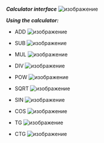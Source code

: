 __*Calculator interface*__
![изображение](https://github.com/user-attachments/assets/926770b5-4855-432f-8811-b02f3e3d02c5)

__*Using the calculator:*__

* ADD
![изображение](https://github.com/user-attachments/assets/5689fe92-adb4-4ba6-8717-d20817606b11)

* SUB
![изображение](https://github.com/user-attachments/assets/03758cc7-74c9-4f43-a26b-44e953f2b450)

* MUL
![изображение](https://github.com/user-attachments/assets/0be50f7b-ca13-4d06-88e0-c34ed0a4ad4c)

* DIV
![изображение](https://github.com/user-attachments/assets/ee3c711e-cb2f-458e-9350-a35a8ec36eae)

* POW
![изображение](https://github.com/user-attachments/assets/f36aa8a0-ad5b-4f4e-a76e-d51903b15ed2)

* SQRT
![изображение](https://github.com/user-attachments/assets/04e93a69-a0f4-472e-b488-7792eb939358)

* SIN
![изображение](https://github.com/user-attachments/assets/e9fa4641-5f88-499b-8502-85ee5f5f955b)

* COS
![изображение](https://github.com/user-attachments/assets/28b29274-8627-4f98-bfb7-9fd5c8b60ced)

* TG
![изображение](https://github.com/user-attachments/assets/0282d762-37cb-408c-82de-36e9a576b24e)

* CTG
![изображение](https://github.com/user-attachments/assets/6a277569-4932-4549-ae34-1b60f5a819c6)






  

